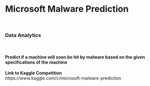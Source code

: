 <h1>Microsoft Malware Prediction</h1>
<br>
<h3>Data Analytics</h3>
<br>
<h4>Predict if a machine will soon be hit by malware based on the given specifications of the machine</h4>
<p>
  <b>Link to Kaggle Competition</b> <br>
  https://www.kaggle.com/c/microsoft-malware-prediction
  
</p>


